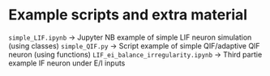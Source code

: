 # Example scripts and extra material

`simple_LIF.ipynb` -> Jupyter NB example of simple LIF neuron simulation (using classes)
`simple_QIF.py` -> Script example of simple QIF/adaptive QIF neuron (using functions)
`LIF_ei_balance_irregularity.ipynb` -> Third partie example IF neuron under E/I inputs
